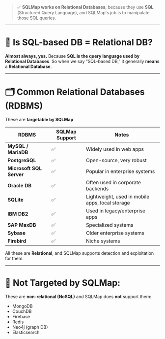 > ✅ **SQLMap works on Relational Databases**, because they use **SQL** (Structured Query Language), and SQLMap's job is to manipulate those SQL queries.

---

# 🔹 Is SQL-based DB = Relational DB?

**Almost always, yes.**
Because **SQL is the query language used by Relational Databases**.
So when we say “SQL-based DB,” it generally **means** a **Relational Database**.

---

# 🗂️ Common Relational Databases (RDBMS)

These are **targetable by SQLMap**:

| RDBMS                    | SQLMap Support | Notes                                           |
| ------------------------ | -------------- | ----------------------------------------------- |
| **MySQL / MariaDB**      | ✅              | Widely used in web apps                         |
| **PostgreSQL**           | ✅              | Open-source, very robust                        |
| **Microsoft SQL Server** | ✅              | Popular in enterprise systems                   |
| **Oracle DB**            | ✅              | Often used in corporate backends                |
| **SQLite**               | ✅              | Lightweight, used in mobile apps, local storage |
| **IBM DB2**              | ✅              | Used in legacy/enterprise apps                  |
| **SAP MaxDB**            | ✅              | Specialized systems                             |
| **Sybase**               | ✅              | Older enterprise systems                        |
| **Firebird**             | ✅              | Niche systems                                   |

All these are **Relational**, and SQLMap supports detection and exploitation for them.

---

# 🚫 Not Targeted by SQLMap:

These are **non-relational (NoSQL)** and SQLMap does **not** support them:

* MongoDB
* CouchDB
* Firebase
* Redis
* Neo4j (graph DB)
* Elasticsearch
